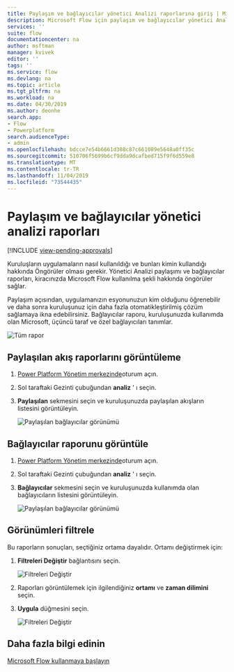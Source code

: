 ```yaml
---
title: Paylaşım ve bağlayıcılar yönetici Analizi raporlarına giriş | Microsoft Docs
description: Microsoft Flow için paylaşım ve bağlayıcılar yönetici Analizi raporlarına giriş.
services: ''
suite: flow
documentationcenter: na
author: msftman
manager: kvivek
editor: ''
tags: ''
ms.service: flow
ms.devlang: na
ms.topic: article
ms.tgt_pltfrm: na
ms.workload: na
ms.date: 04/30/2019
ms.author: deonhe
search.app:
- Flow
- Powerplatform
search.audienceType:
- admin
ms.openlocfilehash: bdcce7e54b6661d308c87c661089e5648a0ff35c
ms.sourcegitcommit: 510706f5699b6cf9dda9dcafbed715f9f6d559e8
ms.translationtype: MT
ms.contentlocale: tr-TR
ms.lasthandoff: 11/04/2019
ms.locfileid: "73544435"
---
```

# <a name="sharing-and-connectors-admin-analytics-reports"></a>Paylaşım ve bağlayıcılar yönetici analizi raporları
[!INCLUDE [view-pending-approvals](includes/cc-rebrand.md)]

Kuruluşların uygulamaların nasıl kullanıldığı ve bunları kimin kullandığı hakkında Öngörüler olması gerekir. Yönetici Analizi paylaşımı ve bağlayıcılar raporları, kiracınızda Microsoft Flow kullanılma şekli hakkında öngörüler sağlar. 

Paylaşım açısından, uygulamanızın esyonunuzun kim olduğunu öğrenebilir ve daha sonra kuruluşunuz için daha fazla otomatikleştirilmiş çözüm sağlamaya ikna edebilirsiniz. Bağlayıcılar raporu, kuruluşunuzda kullanımda olan Microsoft, üçüncü taraf ve özel bağlayıcıları tanımlar.

![Tüm rapor](media/admin-analytics-report/default-report.png)

## <a name="view-shared-flows-reports"></a>Paylaşılan akış raporlarını görüntüleme

1. [Power Platform Yönetim merkezinde](https://admin.powerplatform.microsoft.com/)oturum açın.
1. Sol taraftaki Gezinti çubuğundan **analiz** ' ı seçin.
1. **Paylaşılan** sekmesini seçin ve kuruluşunuzda paylaşılan akışların listesini görüntüleyin.
 
    ![Paylaşılan bağlayıcılar görünümü](media/admin-analytics-report/shared-tab.png)


## <a name="view-connectors-report"></a>Bağlayıcılar raporunu görüntüle

1. [Power Platform Yönetim merkezinde](https://admin.powerplatform.microsoft.com/)oturum açın.
1. Sol taraftaki Gezinti çubuğundan **analiz** ' ı seçin.
1. **Bağlayıcılar** sekmesini seçin ve kuruluşunuzda kullanımda olan bağlayıcıların listesini görüntüleyin.
 
    ![Paylaşılan bağlayıcılar görünümü](media/admin-analytics-report/connectors-tab.png)

## <a name="filter-views"></a>Görünümleri filtrele

Bu raporların sonuçları, seçtiğiniz ortama dayalıdır. Ortamı değiştirmek için:

1. **Filtreleri Değiştir** bağlantısını seçin.
    
    ![Filtreleri Değiştir](media/admin-analytics-report/filters.png)

1. Raporları görüntülemek için ilgilendiğiniz **ortamı** ve **zaman dilimini** seçin.
1. **Uygula** düğmesini seçin.

    ![Filtreleri Değiştir](media/admin-analytics-report/filters-detail.png)

## <a name="learn-more"></a>Daha fazla bilgi edinin

[Microsoft Flow kullanmaya başlayın](getting-started.md)











